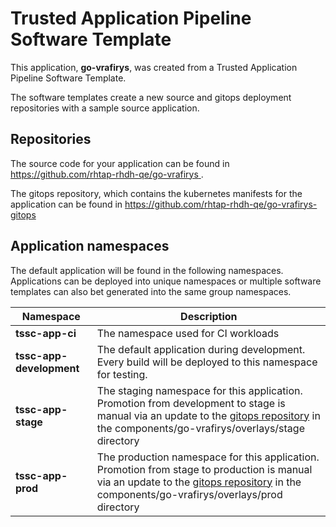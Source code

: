 # Trusted Application Pipeline Software Template

This application, **go-vrafirys**, was created from a Trusted Application Pipeline Software Template.

The software templates create a new source and gitops deployment repositories with a sample source application. 

## Repositories

The source code for your application can be found in [https://github.com/rhtap-rhdh-qe/go-vrafirys ](https://github.com/rhtap-rhdh-qe/go-vrafirys ).
 
The gitops repository, which contains the kubernetes manifests for the application can be found in 
[https://github.com/rhtap-rhdh-qe/go-vrafirys-gitops ](https://github.com/rhtap-rhdh-qe/go-vrafirys-gitops ) 

## Application namespaces 

The default application will be found in the following namespaces. Applications can be deployed into unique namespaces or multiple software templates can also bet generated into the same group namespaces.  

|  Namespace   |  Description   |  
| -------- | -------- |
| **tssc-app-ci** | The namespace used for CI workloads |
| **tssc-app-development** | The default application during development. Every build will be deployed to this namespace for testing. |
| **tssc-app-stage** | The staging namespace for this application. Promotion from development to stage is manual via an update to the [gitops repository](https://github.com/rhtap-rhdh-qe/go-vrafirys-gitops ) in the components/go-vrafirys/overlays/stage directory |
| **tssc-app-prod** | The production namespace for this application. Promotion from stage to production is manual via an update to the [gitops repository](https://github.com/rhtap-rhdh-qe/go-vrafirys-gitops ) in the components/go-vrafirys/overlays/prod directory |